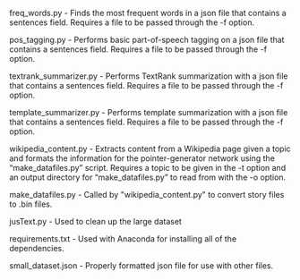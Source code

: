 freq_words.py - Finds the most frequent words in a json file that contains a sentences field. Requires a file to be passed through the -f option.

pos_tagging.py - Performs basic part-of-speech tagging on a json file that contains a sentences field. Requires a file to be passed through the -f option.

textrank_summarizer.py - Performs TextRank summarization with a json file that contains a sentences field. Requires a file to be passed through the -f option.

template_summarizer.py - Performs template summarization with a json file that contains a sentences field. Requires a file to be passed through the -f option.

wikipedia_content.py - Extracts content from a Wikipedia page given a topic and formats the information for the pointer-generator network using the “make_datafiles.py” script. Requires a topic to be given in the -t option and an output directory for “make_datafiles.py” to read from with the -o option.

make_datafiles.py - Called by "wikipedia_content.py" to convert story files to
.bin files.

jusText.py - Used to clean up the large dataset

requirements.txt - Used with Anaconda for installing all of the dependencies.

small_dataset.json - Properly formatted json file for use with other files.
